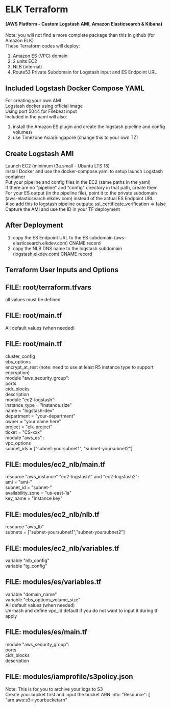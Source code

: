 # ELK Terraform
#### (AWS Platform - Custom Logstash AMI, Amazon Elasticsearch & Kibana)
Note: you will not find a more complete package than this in github (for Amazon ELK)\
These Terraform codes will deploy:
1. Amazon ES (VPC) domain
2. 2 units EC2
3. NLB (internal)
4. Route53 Private Subdomain for Logstash input and ES Endpoint URL

## Included Logstash Docker Compose YAML
For creating your own AMI\
Logstash docker using official image\
Using port 5044 for Filebeat input\
Included in the yaml will also:
1. install the Amazon ES plugin and create the logstash pipeline and config volumes\
2. use Timezone Asia/Singapore (change this to your own TZ)

## Create Logstash AMI
Launch EC2 (minimum t3a.small - Ubuntu LTS 18)\
Install Docker and use the docker-compose.yaml to setup launch Logstash container\
Put your pipeline and config files in the EC2 (same paths in the yaml)\
If there are no "pipeline" and "config" directory in that path, create them\
For your ES output (in the pipeline file), point it to the private subdomain (aws-elasticsearch.elkdev.com) instead of the actual ES Endpoint URL.\
Also add this to logstash pipeline outputs: ssl_certificate_verification => false\
Capture the AMI and use the ID in your TF deployment

## After Deployment
1. copy the ES Endpoint URL to the ES subdomain (aws-elasticsearch.elkdev.com) CNAME record
2. copy the NLB DNS name to the logstash subdomain (logstash.elkdev.com) CNAME record

## Terraform User Inputs and Options

FILE: root/terraform.tfvars
------------------
all values must be defined

FILE: root/main.tf
------------------
All default values (when needed)

FILE: root/main.tf
------------------
cluster_config\
ebs_options\
encrypt_at_rest (note: need to use at least R5 instance type to support encryption)\
module "aws_security_group":\
    ports\
    cidr_blocks\
    description\
module "ec2-logstash":\
    instance_type = "instance.size"\
    name = "logstash-dev"\
    department = "your-department"\
    owner = "your name here"\
    project = "elk-project"\
    ticket = "CS-xxx"\
module "aws_es" :\
    vpc_options\
    subnet_ids = ["subnet-yoursubnet1", "subnet-yoursubnet2"]

FILE: modules/ec2_nlb/main.tf
------------------
resource "aws_instance" "ec2-logstash1" and "ec2-logstash2":\
    ami           = "ami-"\
    subnet_id     = "subnet-"\
    availability_zone = "us-east-1a"\
    key_name = "instance key"

FILE: modules/ec2_nlb/nlb.tf
------------------
resource "aws_lb"\
    subnets = ["subnet-yoursubnet1","subnet-yoursubnet2"]

FILE: modules/ec2_nlb/variables.tf
------------------
variable "nlb_config"\
variable "tg_config"

FILE: modules/es/variables.tf
------------------
variable "domain_name"\
variable "ebs_options_volume_size"\
All default values (when needed)\
Un-hash and define vpc_id default if you do not want to input it during tf apply

FILE: modules/es/main.tf
------------------
module "aws_security_group":\
    ports\
    cidr_blocks\
    description

FILE: modules/iamprofile/s3policy.json
------------------
Note: This is for you to archive your logs to S3\
Create your bucket first and input the bucket ARN into:
"Resource": [
    "arn:aws:s3:::yourbucketarn"
